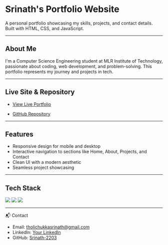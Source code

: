 #  Srinath's Portfolio Website

A personal portfolio showcasing my skills, projects, and contact details. Built with HTML, CSS, and JavaScript.

---

##  About Me
I'm a Computer Science Engineering student at MLR Institute of Technology, passionate about coding, web development, and problem-solving. This portfolio represents my journey and projects in tech.

---

##  Live Site & Repository
- [View Live Portfolio](https://srinath-2203.github.io/portfolio-website/)

- [GitHub Repository](https://github.com/Srinath-2203/portfolio-website)

---

##  Features
- Responsive design for mobile and desktop
- Interactive navigation to sections like Home, About, Projects, and Contact
- Clean UI with a modern aesthetic
- Seamless project showcasing

---

##  Tech Stack
<img src="https://img.shields.io/badge/HTML5-%23E34F26.svg?style=for-the-badge&logo=html5&logoColor=white" /> 
<img src="https://img.shields.io/badge/CSS3-%231572B6.svg?style=for-the-badge&logo=css3&logoColor=white" /> 
<img src="https://img.shields.io/badge/JavaScript-%23F7DF1E.svg?style=for-the-badge&logo=javascript&logoColor=black" />

---

📬 Contact

- Email: tholichukkasrinath@gmail.com
- LinkedIn: [Your LinkedIn](https://www.linkedin.com/in/srinaththolichukka/)
- GitHub: [Srinath-2203](https://github.com/Srinath-2203)
